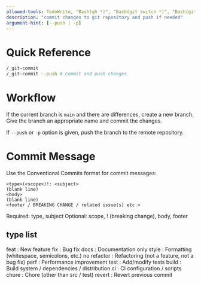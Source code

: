 ```yaml
---
allowed-tools: TodoWrite, "Bash(gh *)", "Bash(git switch *)", "Bash(git add *)", "Bash(git commit *)", "Bash(git push *)"
description: "commit changes to git repository and push if needed"
argument-hint: [--push | -p]
---
```


# Quick Reference

```bash
/_git-commit
/_git-commit --push # Commit and push changes
```

# Workflow

If the current branch is `main` and there are differences, create a new branch.
Give the branch an appropriate name and commit the changes.

If `--push` or `-p` option is given, push the branch to the remote repository.

# Commit Message

Use the Conventional Commits format for commit messages:

```
<type>(<scope>)!: <subject>
(blank line)
<body>
(blank line)
<footer / BREAKING CHANGE / related issue(s) etc.>
```

Required: type, subject
Optional: scope, ! (breaking change), body, footer

## type list

feat : New feature
fix : Bug fix
docs : Documentation only
style : Formatting (whitespace, semicolons, etc.) no
refactor : Refactoring (not a feature, not a bug fix)
perf : Performance improvement
test : Add/modify tests
build : Build system / dependencies / distribution
ci : CI configuration / scripts
chore : Chore (other than src / test)
revert : Revert previous commit
